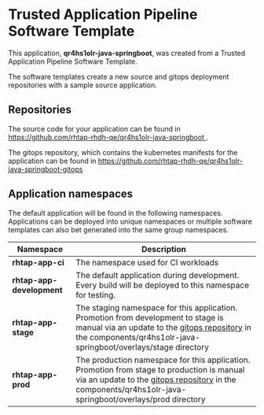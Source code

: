 # Trusted Application Pipeline Software Template

This application, **qr4hs1olr-java-springboot**, was created from a Trusted Application Pipeline Software Template.

The software templates create a new source and gitops deployment repositories with a sample source application. 

## Repositories

The source code for your application can be found in [https://github.com/rhtap-rhdh-qe/qr4hs1olr-java-springboot ](https://github.com/rhtap-rhdh-qe/qr4hs1olr-java-springboot ).
 
The gitops repository, which contains the kubernetes manifests for the application can be found in 
[https://github.com/rhtap-rhdh-qe/qr4hs1olr-java-springboot-gitops ](https://github.com/rhtap-rhdh-qe/qr4hs1olr-java-springboot-gitops ) 

## Application namespaces 

The default application will be found in the following namespaces. Applications can be deployed into unique namespaces or multiple software templates can also bet generated into the same group namespaces.  

|  Namespace   |  Description   |  
| -------- | -------- |
| **rhtap-app-ci** | The namespace used for CI workloads |
| **rhtap-app-development** | The default application during development. Every build will be deployed to this namespace for testing. |
| **rhtap-app-stage** | The staging namespace for this application. Promotion from development to stage is manual via an update to the [gitops repository](https://github.com/rhtap-rhdh-qe/qr4hs1olr-java-springboot-gitops ) in the components/qr4hs1olr-java-springboot/overlays/stage directory |
| **rhtap-app-prod** | The production namespace for this application. Promotion from stage to production is manual via an update to the [gitops repository](https://github.com/rhtap-rhdh-qe/qr4hs1olr-java-springboot-gitops ) in the components/qr4hs1olr-java-springboot/overlays/prod directory |